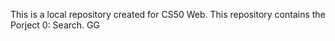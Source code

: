This is a local repository created for CS50 Web. 
This repository contains the Porject 0: Search.
GG